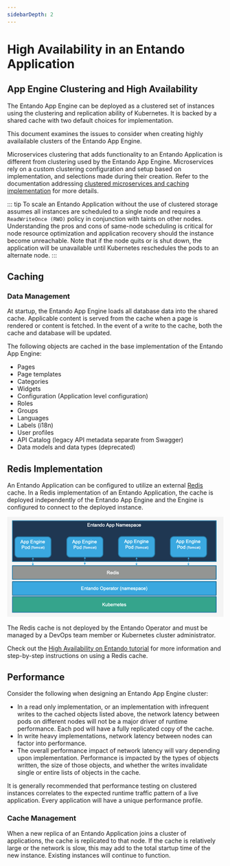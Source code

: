 ```yaml
---
sidebarDepth: 2
---
```

# High Availability in an Entando Application

## App Engine Clustering and High Availability

The Entando App Engine can be deployed as a clustered set of instances using the clustering and replication ability of Kubernetes. It is backed by a shared cache with two default choices for implementation. 

This document examines the issues to consider when creating highly availailable clusters of the Entando App Engine.

Microservices clustering that adds functionality to an Entando Application is different from clustering used by the Entando App Engine. Microservices rely on a custom clustering configuration and setup based on implementation, and selections made during their creation. Refer to the documentation addressing [clustered microservices and caching implementation](../../tutorials/consume/high-availability.md) for more details.


::: tip
To scale an Entando Application without the use of clustered storage assumes all instances are scheduled to a single node and requires a `ReadWriteOnce (RWO)` policy in conjunction with taints on other nodes. Understanding the pros and cons of same-node scheduling is critical for node resource optimization and application recovery should the instance become unreachable. Note that if the node quits or is shut down, the application will be unavailable until Kubernetes reschedules the pods to an alternate node.
:::

## Caching

### Data Management

At startup, the Entando App Engine loads all database data into the shared cache. Applicable content is served from the cache when a page is rendered or content is fetched. In the event of a write to the cache, both the cache and database will be updated.  

The following objects are cached in the base implementation of the Entando App Engine:

- Pages
- Page templates
- Categories
- Widgets
- Configuration (Application level configuration)
- Roles
- Groups
- Languages
- Labels (i18n)
- User profiles
- API Catalog (legacy API metadata separate from Swagger)
- Data models and data types (deprecated)

## Redis Implementation

An Entando Application can be configured to utilize an external [Redis](https://redis.io/) cache. In a Redis implementation of an Entando Application, the cache is deployed independently of the Entando App Engine and the Engine is configured to connect to the deployed instance.

![Entando Architecture with Redis Caching](./img/redis-caching.png)

The Redis cache is not deployed by the Entando Operator and must be managed by a DevOps team member or Kubernetes cluster administrator.

Check out the [High Availability on Entando tutorial](../../tutorials/consume/high-availability.md#clustering) for more information and step-by-step instructions on using a Redis cache.

## Performance

Consider the following when designing an Entando App Engine cluster:

- In a read only implementation, or an implementation with infrequent writes to the cached objects listed above, the network latency between pods on different nodes will not be a major driver of runtime performance. Each pod will have a fully replicated copy of the cache.
- In write heavy implementations, network latency between nodes can factor into performance.
- The overall performance impact of network latency will vary depending upon implementation. Performance is impacted by the types of objects written, the size of those objects, and whether the writes invalidate single or entire lists of objects in the cache.

It is generally recommended that performance testing on clustered instances correlates to the expected runtime traffic pattern of a live application. Every application will have a unique performance profile.

### Cache Management

When a new replica of an Entando Application joins a cluster of applications, the cache is replicated to that node. If the cache is relatively large or the network is slow, this may add to the total startup time of the new instance. Existing instances will continue to function.
